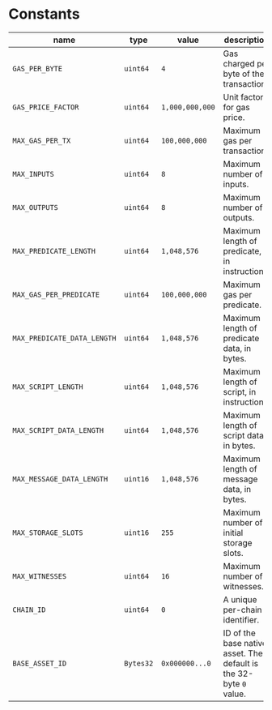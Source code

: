 # Constants

| name                        | type      | value           | description                                                        |
|-----------------------------|-----------|-----------------|--------------------------------------------------------------------|
| `GAS_PER_BYTE`              | `uint64`  | `4`             | Gas charged per byte of the transaction.                           |
| `GAS_PRICE_FACTOR`          | `uint64`  | `1,000,000,000` | Unit factor for gas price.                                         |
| `MAX_GAS_PER_TX`            | `uint64`  | `100,000,000`   | Maximum gas per transaction.                                       |
| `MAX_INPUTS`                | `uint64`  | `8`             | Maximum number of inputs.                                          |
| `MAX_OUTPUTS`               | `uint64`  | `8`             | Maximum number of outputs.                                         |
| `MAX_PREDICATE_LENGTH`      | `uint64`  | `1,048,576`     | Maximum length of predicate, in instructions.                      |
| `MAX_GAS_PER_PREDICATE`     | `uint64`  | `100,000,000`   | Maximum gas per predicate.                                         |
| `MAX_PREDICATE_DATA_LENGTH` | `uint64`  | `1,048,576`     | Maximum length of predicate data, in bytes.                        |
| `MAX_SCRIPT_LENGTH`         | `uint64`  | `1,048,576`     | Maximum length of script, in instructions.                         |
| `MAX_SCRIPT_DATA_LENGTH`    | `uint64`  | `1,048,576`     | Maximum length of script data, in bytes.                           |
| `MAX_MESSAGE_DATA_LENGTH`   | `uint16`  | `1,048,576`     | Maximum length of message data, in bytes.                          |
| `MAX_STORAGE_SLOTS`         | `uint16`  | `255`           | Maximum number of initial storage slots.                           |
| `MAX_WITNESSES`             | `uint64`  | `16`            | Maximum number of witnesses.                                       |
| `CHAIN_ID`                  | `uint64`  | `0`             | A unique per-chain identifier.                                     |
| `BASE_ASSET_ID`             | `Bytes32` | `0x000000...0`  | ID of the base native asset. The default is the 32-byte `0` value. |

